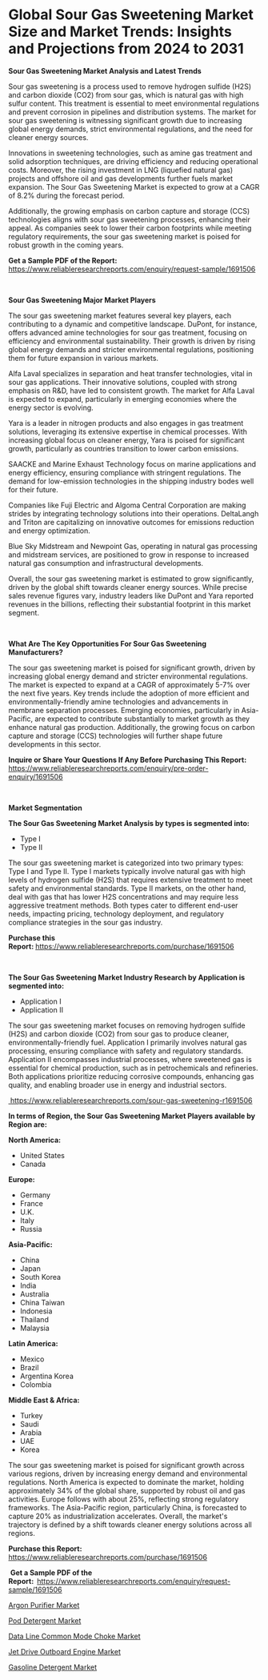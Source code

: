 <p><h1>Global Sour Gas Sweetening Market Size and Market Trends: Insights and Projections from 2024 to 2031</h1></p><p><strong>Sour Gas Sweetening Market Analysis and Latest Trends</strong></p>
<p><p>Sour gas sweetening is a process used to remove hydrogen sulfide (H2S) and carbon dioxide (CO2) from sour gas, which is natural gas with high sulfur content. This treatment is essential to meet environmental regulations and prevent corrosion in pipelines and distribution systems. The market for sour gas sweetening is witnessing significant growth due to increasing global energy demands, strict environmental regulations, and the need for cleaner energy sources. </p><p>Innovations in sweetening technologies, such as amine gas treatment and solid adsorption techniques, are driving efficiency and reducing operational costs. Moreover, the rising investment in LNG (liquefied natural gas) projects and offshore oil and gas developments further fuels market expansion. The Sour Gas Sweetening Market is expected to grow at a CAGR of 8.2% during the forecast period. </p><p>Additionally, the growing emphasis on carbon capture and storage (CCS) technologies aligns with sour gas sweetening processes, enhancing their appeal. As companies seek to lower their carbon footprints while meeting regulatory requirements, the sour gas sweetening market is poised for robust growth in the coming years.</p></p>
<p><strong>Get a Sample PDF of the Report:&nbsp;</strong> <a href="https://www.reliableresearchreports.com/enquiry/request-sample/1691506?utm_campaign=40&utm_medium=2&utm_source=Github&utm_content=ia&utm_term=30102024&utm_id=sour-gas-sweetening">https://www.reliableresearchreports.com/enquiry/request-sample/1691506</a></p>
<p>&nbsp;</p>
<p><strong>Sour Gas Sweetening Major Market Players</strong></p>
<p><p>The sour gas sweetening market features several key players, each contributing to a dynamic and competitive landscape. DuPont, for instance, offers advanced amine technologies for sour gas treatment, focusing on efficiency and environmental sustainability. Their growth is driven by rising global energy demands and stricter environmental regulations, positioning them for future expansion in various markets.</p><p>Alfa Laval specializes in separation and heat transfer technologies, vital in sour gas applications. Their innovative solutions, coupled with strong emphasis on R&D, have led to consistent growth. The market for Alfa Laval is expected to expand, particularly in emerging economies where the energy sector is evolving.</p><p>Yara is a leader in nitrogen products and also engages in gas treatment solutions, leveraging its extensive expertise in chemical processes. With increasing global focus on cleaner energy, Yara is poised for significant growth, particularly as countries transition to lower carbon emissions.</p><p>SAACKE and Marine Exhaust Technology focus on marine applications and energy efficiency, ensuring compliance with stringent regulations. The demand for low-emission technologies in the shipping industry bodes well for their future.</p><p>Companies like Fuji Electric and Algoma Central Corporation are making strides by integrating technology solutions into their operations. DeltaLangh and Triton are capitalizing on innovative outcomes for emissions reduction and energy optimization.</p><p>Blue Sky Midstream and Newpoint Gas, operating in natural gas processing and midstream services, are positioned to grow in response to increased natural gas consumption and infrastructural developments.</p><p>Overall, the sour gas sweetening market is estimated to grow significantly, driven by the global shift towards cleaner energy sources. While precise sales revenue figures vary, industry leaders like DuPont and Yara reported revenues in the billions, reflecting their substantial footprint in this market segment.</p></p>
<p>&nbsp;</p>
<p><strong>What Are The Key Opportunities For Sour Gas Sweetening Manufacturers?</strong></p>
<p><p>The sour gas sweetening market is poised for significant growth, driven by increasing global energy demand and stricter environmental regulations. The market is expected to expand at a CAGR of approximately 5-7% over the next five years. Key trends include the adoption of more efficient and environmentally-friendly amine technologies and advancements in membrane separation processes. Emerging economies, particularly in Asia-Pacific, are expected to contribute substantially to market growth as they enhance natural gas production. Additionally, the growing focus on carbon capture and storage (CCS) technologies will further shape future developments in this sector.</p></p>
<p><strong>Inquire or Share Your Questions If Any Before Purchasing This Report:</strong> <a href="https://www.reliableresearchreports.com/enquiry/pre-order-enquiry/1691506?utm_campaign=40&utm_medium=2&utm_source=Github&utm_content=ia&utm_term=30102024&utm_id=sour-gas-sweetening">https://www.reliableresearchreports.com/enquiry/pre-order-enquiry/1691506</a></p>
<p>&nbsp;</p>
<p><strong>Market Segmentation</strong></p>
<p><strong>The Sour Gas Sweetening Market Analysis by types is segmented into:</strong></p>
<p><ul><li>Type I</li><li>Type II</li></ul></p>
<p><p>The sour gas sweetening market is categorized into two primary types: Type I and Type II. Type I markets typically involve natural gas with high levels of hydrogen sulfide (H2S) that requires extensive treatment to meet safety and environmental standards. Type II markets, on the other hand, deal with gas that has lower H2S concentrations and may require less aggressive treatment methods. Both types cater to different end-user needs, impacting pricing, technology deployment, and regulatory compliance strategies in the sour gas industry.</p></p>
<p><strong>Purchase this Report:&nbsp;</strong><a href="https://www.reliableresearchreports.com/purchase/1691506?utm_campaign=40&utm_medium=2&utm_source=Github&utm_content=ia&utm_term=30102024&utm_id=sour-gas-sweetening">https://www.reliableresearchreports.com/purchase/1691506</a></p>
<p>&nbsp;</p>
<p><strong>The Sour Gas Sweetening Market Industry Research by Application is segmented into:</strong></p>
<p><ul><li>Application I</li><li>Application II</li></ul></p>
<p><p>The sour gas sweetening market focuses on removing hydrogen sulfide (H2S) and carbon dioxide (CO2) from sour gas to produce cleaner, environmentally-friendly fuel. Application I primarily involves natural gas processing, ensuring compliance with safety and regulatory standards. Application II encompasses industrial processes, where sweetened gas is essential for chemical production, such as in petrochemicals and refineries. Both applications prioritize reducing corrosive compounds, enhancing gas quality, and enabling broader use in energy and industrial sectors.</p></p>
<p><a href="https://www.reliableresearchreports.com/sour-gas-sweetening-r1691506?utm_campaign=40&utm_medium=2&utm_source=Github&utm_content=ia&utm_term=30102024&utm_id=sour-gas-sweetening">&nbsp;https://www.reliableresearchreports.com/sour-gas-sweetening-r1691506</a></p>
<p><strong>In terms of Region, the Sour Gas Sweetening Market Players available by Region are:</strong></p>
<p>
    <p> <strong> North America: </strong>
        <ul>
            <li>United States</li>
            <li>Canada</li>
        </ul>
        </p> 
    <p> <strong> Europe: </strong>
        <ul>
            <li>Germany</li>
            <li>France</li>
            <li>U.K.</li>
            <li>Italy</li>
            <li>Russia</li>
        </ul>
        </p> 
    <p> <strong> Asia-Pacific: </strong>
        <ul>
            <li>China</li>
            <li>Japan</li>
            <li>South Korea</li>
            <li>India</li>
            <li>Australia</li>
            <li>China Taiwan</li>
            <li>Indonesia</li>
            <li>Thailand</li>
            <li>Malaysia</li>
        </ul>
        </p> 
    <p> <strong> Latin America: </strong>
        <ul>
            <li>Mexico</li>
            <li>Brazil</li>
            <li>Argentina Korea</li>
            <li>Colombia</li>
        </ul>
        </p> 
    <p> <strong> Middle East & Africa: </strong>
        <ul>
            <li>Turkey</li>
            <li>Saudi</li>
            <li>Arabia</li>
            <li>UAE</li>
            <li>Korea</li>
        </ul>
    </p>
    </p>
<p><p>The sour gas sweetening market is poised for significant growth across various regions, driven by increasing energy demand and environmental regulations. North America is expected to dominate the market, holding approximately 34% of the global share, supported by robust oil and gas activities. Europe follows with about 25%, reflecting strong regulatory frameworks. The Asia-Pacific region, particularly China, is forecasted to capture 20% as industrialization accelerates. Overall, the market's trajectory is defined by a shift towards cleaner energy solutions across all regions.</p></p>
<p><strong>Purchase this Report: </strong><a href="https://www.reliableresearchreports.com/purchase/1691506?utm_campaign=40&utm_medium=2&utm_source=Github&utm_content=ia&utm_term=30102024&utm_id=sour-gas-sweetening">https://www.reliableresearchreports.com/purchase/1691506</a></p>
<p>&nbsp;<strong>Get a Sample PDF of the Report:&nbsp;&nbsp;</strong><a href="https://www.reliableresearchreports.com/enquiry/request-sample/1691506?utm_campaign=40&utm_medium=2&utm_source=Github&utm_content=ia&utm_term=30102024&utm_id=sour-gas-sweetening">https://www.reliableresearchreports.com/enquiry/request-sample/1691506</a></p>
<p><strong></strong></p>
<p><p><a href="https://www.linkedin.com/pulse/argon-purifier-market-research-report-exploring-size-revenue-atvdc?utm_campaign=40&utm_medium=2&utm_source=Github&utm_content=ia&utm_term=30102024&utm_id=sour-gas-sweetening">Argon Purifier Market</a></p><p><a href="https://www.linkedin.com/pulse/comprehensive-pod-detergent-market-report-segmentation-type-xryyc?utm_campaign=40&utm_medium=2&utm_source=Github&utm_content=ia&utm_term=30102024&utm_id=sour-gas-sweetening">Pod Detergent Market</a></p><p><a href="https://github.com/michaelhall412/Market-Research-Report-List-1/blob/main/data-line-common-mode-choke-market.md?utm_campaign=40&utm_medium=2&utm_source=Github&utm_content=ia&utm_term=30102024&utm_id=sour-gas-sweetening">Data Line Common Mode Choke Market</a></p><p><a href="https://github.com/aiko92han/Market-Research-Report-List-1/blob/main/jet-drive-outboard-engine-market.md?utm_campaign=40&utm_medium=2&utm_source=Github&utm_content=ia&utm_term=30102024&utm_id=sour-gas-sweetening">Jet Drive Outboard Engine Market</a></p><p><a href="https://medium.com/@mac1evjen/the-comprehensive-gasoline-detergent-market-research-report-is-essential-for-understanding-51dcb233cc13?utm_campaign=40&utm_medium=2&utm_source=Github&utm_content=ia&utm_term=30102024&utm_id=sour-gas-sweetening">Gasoline Detergent Market</a></p></p>
